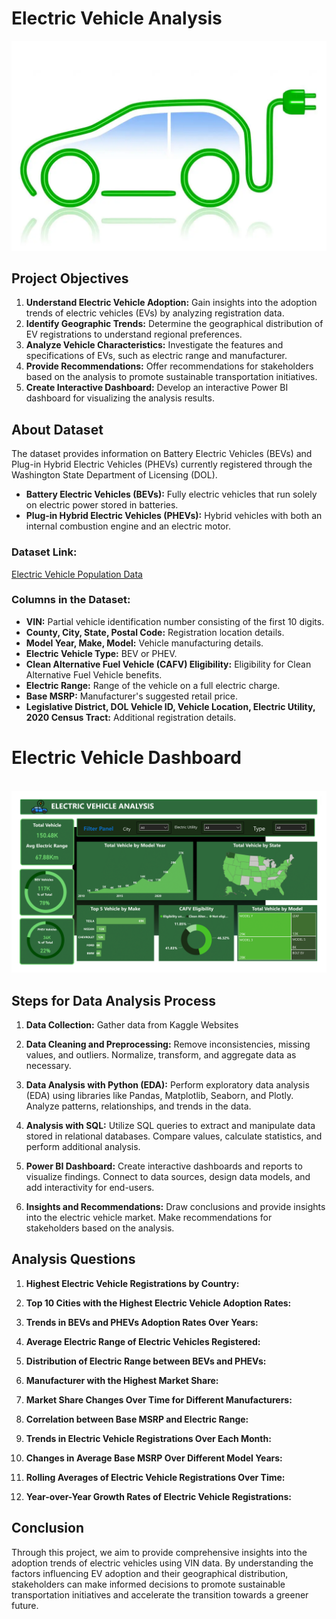 # Electric Vehicle Analysis 

<p align="center">
  <img src="https://github.com/awazbhujel/Electric-Vehicle-Analysis-Using-Python-SQL-PowerBI/blob/main/ev.png"  title="hover text">
</p>

## Project Objectives

1. **Understand Electric Vehicle Adoption:** Gain insights into the adoption trends of electric vehicles (EVs) by analyzing registration data.
2. **Identify Geographic Trends:** Determine the geographical distribution of EV registrations to understand regional preferences.
3. **Analyze Vehicle Characteristics:** Investigate the features and specifications of EVs, such as electric range and manufacturer.
4. **Provide Recommendations:** Offer recommendations for stakeholders based on the analysis to promote sustainable transportation initiatives.
5. **Create Interactive Dashboard:** Develop an interactive Power BI dashboard for visualizing the analysis results.

## About Dataset

The dataset provides information on Battery Electric Vehicles (BEVs) and Plug-in Hybrid Electric Vehicles (PHEVs) currently registered through the Washington State Department of Licensing (DOL).

- **Battery Electric Vehicles (BEVs):** Fully electric vehicles that run solely on electric power stored in batteries.
- **Plug-in Hybrid Electric Vehicles (PHEVs):** Hybrid vehicles with both an internal combustion engine and an electric motor.

### Dataset Link:

[Electric Vehicle Population Data](https://www.kaggle.com/datasets/gunapro/electric-vehicle-population-data)

### Columns in the Dataset:

- **VIN:** Partial vehicle identification number consisting of the first 10 digits.
- **County, City, State, Postal Code:** Registration location details.
- **Model Year, Make, Model:** Vehicle manufacturing details.
- **Electric Vehicle Type:** BEV or PHEV.
- **Clean Alternative Fuel Vehicle (CAFV) Eligibility:** Eligibility for Clean Alternative Fuel Vehicle benefits.
- **Electric Range:** Range of the vehicle on a full electric charge.
- **Base MSRP:** Manufacturer's suggested retail price.
- **Legislative District, DOL Vehicle ID, Vehicle Location, Electric Utility, 2020 Census Tract:** Additional registration details.

<p align="center">
  <h1>Electric Vehicle Dashboard</h1>
  <br>
  <img src="https://github.com/awazbhujel/Electric-Vehicle-Analysis-Using-Python-SQL-PowerBI/blob/main/ev%20dashboard.png" alt="Electric Vehicle" title="Electric Vehicle Dashboard">
</p>


## Steps for Data Analysis Process

1. **Data Collection:** Gather data from Kaggle Websites

2. **Data Cleaning and Preprocessing:** Remove inconsistencies, missing values, and outliers. Normalize, transform, and aggregate data as necessary.

3. **Data Analysis with Python (EDA):** Perform exploratory data analysis (EDA) using libraries like Pandas, Matplotlib, Seaborn, and Plotly. Analyze patterns, relationships, and trends in the data.

4. **Analysis with SQL:** Utilize SQL queries to extract and manipulate data stored in relational databases. Compare values, calculate statistics, and perform additional analysis.

5. **Power BI Dashboard:** Create interactive dashboards and reports to visualize findings. Connect to data sources, design data models, and add interactivity for end-users.

6. **Insights and Recommendations:** Draw conclusions and provide insights into the electric vehicle market. Make recommendations for stakeholders based on the analysis.

## Analysis Questions

1. **Highest Electric Vehicle Registrations by Country:**
   
2. **Top 10 Cities with the Highest Electric Vehicle Adoption Rates:**
   
3. **Trends in BEVs and PHEVs Adoption Rates Over Years:**
   
4. **Average Electric Range of Electric Vehicles Registered:**
   
5. **Distribution of Electric Range between BEVs and PHEVs:**
   
6. **Manufacturer with the Highest Market Share:**
   
7. **Market Share Changes Over Time for Different Manufacturers:**
   
8. **Correlation between Base MSRP and Electric Range:**
   
9. **Trends in Electric Vehicle Registrations Over Each Month:**
   
10. **Changes in Average Base MSRP Over Different Model Years:**
    
11. **Rolling Averages of Electric Vehicle Registrations Over Time:**
    
12. **Year-over-Year Growth Rates of Electric Vehicle Registrations:**

## Conclusion

Through this project, we aim to provide comprehensive insights into the adoption trends of electric vehicles using VIN data. By understanding the factors influencing EV adoption and their geographical distribution, stakeholders can make informed decisions to promote sustainable transportation initiatives and accelerate the transition towards a greener future.
